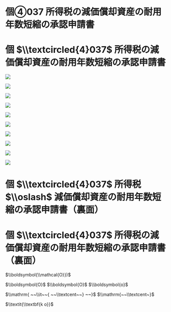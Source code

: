 # 個④037 所得税の減価償却資産の耐用年数短縮の承認申請書

# 個 $\\textcircled{4}037$ 所得税の減価償却資産の耐用年数短縮の承認申請書

![](https://www.nta.go.jp/tmp/5ad3f19e-b664-4ced-bf3a-2913cab721e2/images/40b9cd31f4dd6d6994b40faa587118c6b8744dbd12bf825a52ff5ffacc749f6e.jpg)

![](https://www.nta.go.jp/tmp/5ad3f19e-b664-4ced-bf3a-2913cab721e2/images/dd9f87b4fca1c883cf14db41e17e492a555ff8c817f147469996e34972d9e09e.jpg)

![](https://www.nta.go.jp/tmp/5ad3f19e-b664-4ced-bf3a-2913cab721e2/images/726b1ebe153bedae48374cb1777d9daf5c9a95d227f4a988544844a45419bd5a.jpg)

![](https://www.nta.go.jp/tmp/5ad3f19e-b664-4ced-bf3a-2913cab721e2/images/6f7dd320fc124d393108a6380a99558d7df9a84237aa98e4579ecb7aa346679a.jpg)

![](https://www.nta.go.jp/tmp/5ad3f19e-b664-4ced-bf3a-2913cab721e2/images/4a268c529619e2ea658fbcf545d0f8b820b1858fefeb9a8025cdb69a2a35c435.jpg)

![](https://www.nta.go.jp/tmp/5ad3f19e-b664-4ced-bf3a-2913cab721e2/images/c8b0b1667ca0ca9e43ed24fd39f25dfca5d64c98adac72cbd7c1cb6bb88b9ebe.jpg)

![](https://www.nta.go.jp/tmp/5ad3f19e-b664-4ced-bf3a-2913cab721e2/images/104981e06e7021be276bf3309448cdc8179032e835144b9511c66c05496d5317.jpg)

![](https://www.nta.go.jp/tmp/5ad3f19e-b664-4ced-bf3a-2913cab721e2/images/080cb1843428f8b362d73ab327f2ba48b9f312da43fdd902d6c8d4e626bd10d0.jpg)

![](https://www.nta.go.jp/tmp/5ad3f19e-b664-4ced-bf3a-2913cab721e2/images/a0fdefc7127ddaa0edab631353744f70aa74a7f4ec42d79e009e997c937eb053.jpg)

![](https://www.nta.go.jp/tmp/5ad3f19e-b664-4ced-bf3a-2913cab721e2/images/54bab98c2dec4c8920aa8d08d455e6ed2579d07d52ea28f933dc77c37aef8e09.jpg)

# 個 $\\textcircled{4}037$ 所得税 $\\oslash$ 減価償却資産の耐用年数短縮の承認申請書（裏面）

# 個 $\\textcircled{4}037$ 所得税の減価償却資産の耐用年数短縮の承認申請書（裏面）

$\\boldsymbol{\\mathcal{O}})$

$\\boldsymbol{O}$ $\\boldsymbol{O}$ $\\boldsymbol{o}$

$\\mathrm{ ~~\\it~~{ ~~\\textcent~~} ~~}$ $\\mathrm{~~\\textcent~}$

$\\textit{\\textbf{k o}}$